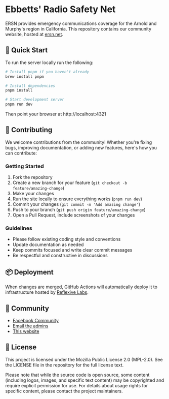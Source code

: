 # Ebbetts' Radio Safety Net

ERSN provides emergency communications coverage for the Arnold and Murphy's region in California. This repository contains our community website, hosted at [ersn.net](https://ersn.net).

## 🚀 Quick Start

To run the server locally run the following:

```bash
# Install pnpm if you haven't already
brew install pnpm

# Install dependencies
pnpm install

# Start development server
pnpm run dev
```

Then point your browser at http://localhost:4321

## 🤝 Contributing

We welcome contributions from the community! Whether you're fixing bugs, improving documentation, or adding new features, here's how you can contribute:

### Getting Started

1. Fork the repository
2. Create a new branch for your feature (`git checkout -b feature/amazing-change`)
3. Make your changes
4. Run the site locally to ensure everything works (`pnpm run dev`)
5. Commit your changes (`git commit -m 'Add amazing change'`)
6. Push to your branch (`git push origin feature/amazing-change`)
7. Open a Pull Request, include screenshots of your changes

### Guidelines

- Please follow existing coding style and conventions
- Update documentation as needed
- Keep commits focused and write clear commit messages
- Be respectful and constructive in discussions

## 📦 Deployment

When changes are merged, GitHub Actions will automatically deploy it to infrastructure hosted by [Reflexive Labs](https://reflexive.sh).

## 📱 Community

- [Facebook Community](https://www.facebook.com/groups/275755018436709)
- [Email the admins](mailto:ersnnets@gmail.com)
- [This website](https://ersn.net/)

## 📄 License

This project is licensed under the Mozilla Public License 2.0 (MPL-2.0). See the LICENSE file in the repository for the full license text.

Please note that while the source code is open source, some content (including logos, images, and specific text content) may be copyrighted and require explicit permission for use. For details about usage rights for specific content, please contact the project maintainers.
